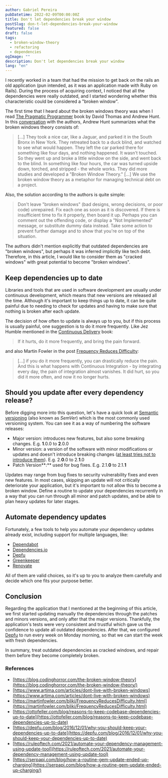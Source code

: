 ```yaml
---
author: Gabriel Pereira
pubDatetime: 2022-02-09T00:00:00Z
title: Don't let dependencies break your window
postSlug: don-t-let-dependencies-break-your-window
featured: false
draft: false
tags:
  - broken-window-theory
  - refactoring
  - dependencies
ogImage: ""
description: Don't let dependencies break your window
lang: "en"
---
```


I recently worked in a team that had the mission to get back on the rails an old application (pun intended, as it was an application made with Ruby on Rails). During the process of acquiring context, I noticed that all the dependencies were really outdated, and I started wondering whether this characteristic could be considered a "broken window".

The first time that I heard about the broken windows theory was when I read [The Pragmatic Programmer](https://www.amazon.com/gp/product/0135957052/ref=as_li_qf_asin_il_tl?ie=UTF8&tag=gabrielpedepe-20&creative=9325&linkCode=as2&creativeASIN=0135957052&linkId=998bd5c0fbf14c2ca1cc44c605bc9ceb) book by David Thomas and Andrew Hunt. In this [conversation](https://www.artima.com/articles/dont-live-with-broken-windows) with the authors, Andrew Hunt summarizes what the broken windows theory consists of:

> \[...\] They took a nice car, like a Jaguar, and parked it in the South Bronx in New York. They retreated back to a duck blind, and watched to see what would happen. They left the car parked there for something like four days, and nothing happened. It wasn't touched. So they went up and broke a little window on the side, and went back to the blind. In something like four hours, the car was turned upside down, torched, and stripped - the whole works. They did more studies and developed a "Broken Window Theory." \[...\] We use the broken window theory as a metaphor for managing technical debt on a project.

Also, the solution according to the authors is quite simple:

> Don't leave "broken windows" (bad designs, wrong decisions, or poor code) unrepaired. Fix each one as soon as it is discovered. If there is insufficient time to fix it properly, then board it up. Perhaps you can comment out the offending code, or display a "Not Implemented" message, or substitute dummy data instead. Take some action to prevent further damage and to show that you're on top of the situation.

The authors didn't mention explicitly that outdated dependencies are "broken windows", but perhaps it was inferred implicitly like tech debt. Therefore, in this article, I would like to consider them as "cracked windows" with great potential to become "broken windows".

## Keep dependencies up to date

Libraries and tools that are used in software development are usually under continuous development, which means that new versions are released all the time. Although it's important to keep things up to date, it can be quite painful due to needing to check for updates and having to make sure that nothing is broken after each update.

The decision of how often to update is always up to you, but if this process is usually painful, one suggestion is to do it more frequently. Like Jez Humble mentioned in the [Continuous Delivery](https://www.amazon.com/gp/product/B003YMNVC0/ref=as_li_qf_asin_il_tl?ie=UTF8&tag=gabrielpedepe-20&creative=9325&linkCode=as2&creativeASIN=B003YMNVC0&linkId=6ca002b46fb131acee019ec9e740176c) book:

> If it hurts, do it more frequently, and bring the pain forward.

and also Martin Fowler in the post [Frequency Reduces Difficulty](http://martinfowler.com/bliki/FrequencyReducesDifficulty.html):

> \[...\] if you do it more frequently, you can drastically reduce the pain. And this is what happens with Continuous Integration - by integrating every day, the pain of integration almost vanishes. It did hurt, so you did it more often, and now it no longer hurts.

## Should you update after every dependency release?

Before digging more into this question, let's have a quick look at [Semantic versioning](https://semver.org) (also known as _SemVer_) which is the most commonly used versioning system. You can see it as a way of numbering the software releases:

- Major version: introduces new features, but also some breaking changes. E.g. **1**.0.0 to **2**.0.0
- Minor version: a version of the software with minor modifications or updates and doesn't introduce breaking changes ([at least tries not to introduce them](https://serpapi.com/blog/how-a-routine-gem-update-ended-up-charging/)). E.g. 2.**0**.0 to 2.**1**.0
- Patch Version**:** used for bug fixes. E.g. 2.1.**0** to 2.1.**1**

Updates may range from bug fixes to security vulnerability fixes and even new features. In most cases, skipping an update will not critically deteriorate your application, but it's important to not allow this to become a broken window. Define a routine to update your dependencies recurrently in a way that you can run through all minor and patch updates, and be able to plan heavy updates for later stages.

## Automate dependency updates

Fortunately, a few tools to help you automate your dependency updates already exist, including support for multiple languages, like:

- [Dependabot](https://github.com/dependabot)
- [Dependencies.io](https://www.dependencies.io/)
- [Depfu](https://depfu.com/)
- [Greenkeeper](https://greenkeeper.io/)
- [Renovate](https://renovatebot.com/)

All of them are valid choices, so it's up to you to analyze them carefully and decide which one fits your purpose better.

## Conclusion

Regarding the application that I mentioned at the beginning of this article, we first started updating manually the dependencies through the patches and minors versions, and only after that the major versions. Thankfully, the application's tests were very consistent and trustful which gave us the confidence to update all outdated dependencies. After that, we configured [Depfu](https://depfu.com) to run every week on Monday morning, so that we can start the week with fresh dependencies.

In summary, treat outdated dependencies as cracked windows, and repair them before they become completely broken.

### References

- [https://blog.codinghorror.com/the-broken-window-theory](https://blog.codinghorror.com/the-broken-window-theory/)
- [https://www.artima.com/articles/dont-live-with-broken-windows](https://www.artima.com/articles/dont-live-with-broken-windows)
- [https://martinfowler.com/bliki/FrequencyReducesDifficulty.html](https://martinfowler.com/bliki/FrequencyReducesDifficulty.html)
- [https://ottofeller.com/blog/reasons-to-keep-codebase-dependencies-up-to-date](https://ottofeller.com/blog/reasons-to-keep-codebase-dependencies-up-to-date)
- [https://depfu.com/blog/2016/12/01/why-you-should-keep-your-dependencies-up-to-date](https://depfu.com/blog/2016/12/01/why-you-should-keep-your-dependencies-up-to-date)
- [https://ruleoftech.com/2021/automate-your-dependency-management-using-update-tool](https://ruleoftech.com/2021/automate-your-dependency-management-using-update-tool)
- [https://serpapi.com/blog/how-a-routine-gem-update-ended-up-charging](https://serpapi.com/blog/how-a-routine-gem-update-ended-up-charging/)
